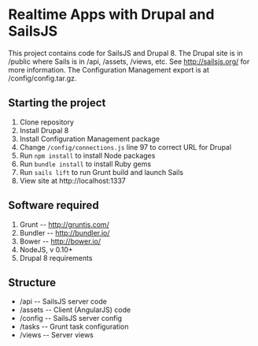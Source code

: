 # Realtime Apps with Drupal and SailsJS

This project contains code for SailsJS and Drupal 8. The Drupal site is in /public where Sails is in /api, /assets, /views, etc. See http://sailsjs.org/ for more information. The Configuration Management export is at /config/config.tar.gz.

## Starting the project

1. Clone repository
2. Install Drupal 8
3. Install Configuration Management package
4. Change ```/config/connections.js``` line 97 to correct URL for Drupal
5. Run ```npm install``` to install Node packages
6. Run ```bundle install``` to install Ruby gems
7. Run ```sails lift``` to run Grunt build and launch Sails
8. View site at http://localhost:1337

## Software required

1. Grunt -- http://gruntjs.com/
2. Bundler -- http://bundler.io/
3. Bower -- http://bower.io/
4. NodeJS, v 0.10+
5. Drupal 8 requirements

## Structure
* /api -- SailsJS server code
* /assets -- Client (AngularJS) code
* /config -- SailsJS server config
* /tasks -- Grunt task configuration
* /views -- Server views
